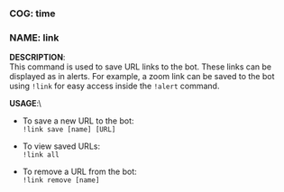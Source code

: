 ### COG: time
### NAME: link

**DESCRIPTION**:\
This command is used to save URL links to the bot. These links can be
displayed as in alerts. For example, a zoom link can be saved to 
the bot using `!link` for easy access inside the `!alert` command.

**USAGE**:\
- To save a new URL to the bot:\
`!link save [name] [URL]`

- To view saved URLs:\
`!link all`

- To remove a URL from the bot:\
`!link remove [name]`
